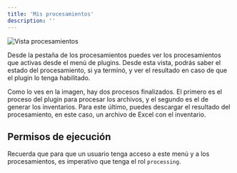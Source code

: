 ```yaml
---
title: 'Mis procesamientos'
description: ''
---
```

![Vista procesamientos](/archihub.github.io/imagenes/procesamientos_vista.png)

Desde la pestaña de los procesamientos puedes ver los procesamientos que activas desde el menú de plugins. Desde esta vista, podrás saber el estado del procesamiento, si ya terminó, y ver el resultado en caso de que el plugin lo tenga habilitado.

Como lo ves en la imagen, hay dos procesos finalizados. El primero es el proceso del plugin para procesar los archivos, y el segundo es el de generar los inventarios. Para este último, puedes descargar el resultado del procesamiento, en este caso, un archivo de Excel con el inventario.

## Permisos de ejecución

Recuerda que para que un usuario tenga acceso a este menú y a los procesamientos, es imperativo que tenga el rol `processing`.